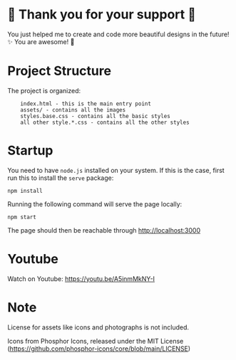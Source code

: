# 💙 Thank you for your support 💚

You just helped me to create and code more beautiful designs in the future! ✨ You are awesome! 🌟

# Project Structure

The project is organized:

        index.html - this is the main entry point
        assets/ - contains all the images
        styles.base.css - contains all the basic styles
        all other style.*.css - contains all the other styles

# Startup

You need to have `node.js` installed on your system. If this is the case, first run this to install the `serve` package:

    npm install

Running the following command will serve the page locally:

    npm start

The page should then be reachable through [http://localhost:3000](http://localhost:3000)

# Youtube

Watch on Youtube:
https://youtu.be/A5inmMkNY-I

# Note

License for assets like icons and photographs is not included.

Icons from Phosphor Icons, released under the MIT License
(https://github.com/phosphor-icons/core/blob/main/LICENSE)